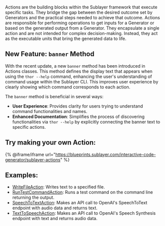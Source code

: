 Actions are the building blocks within the Sublayer framework that execute specific tasks. They bridge the gap between the desired outcome set by Generators and the practical steps needed to achieve that outcome. Actions are responsible for performing operations to get inputs for a Generator or based on the generated output from a Generator. They encapsulate a single action and are not intended for complex decision-making. Instead, they act as the executable units that bring the generated data to life.

## New Feature: `banner` Method

With the recent update, a new `banner` method has been introduced in Actions classes. This method defines the display text that appears when using the `thor --help` command, enhancing the user's understanding of command usage within the Sublayer CLI. This improves user experience by clearly showing which command corresponds to each action.

The `banner` method is beneficial in several ways:
- **User Experience**: Provides clarity for users trying to understand command functionalities and names.
- **Enhanced Documentation**: Simplifies the process of discovering functionalities via `thor --help` by explicitly connecting the banner text to specific actions.

## Try making your own Action:

{% @iframe/iframe url="https://blueprints.sublayer.com/interactive-code-generator/sublayer-actions" %}

## Examples:

- [WriteFileAction](https://github.com/sublayerapp/tddbot/blob/43297c5da9445bd6c8882d5e3876cff5fc6b2650/lib/tddbot/sublayer/actions/write_file_action.rb): Writes text to a specified file.
- [RunTestCommandAction](https://github.com/sublayerapp/tddbot/blob/43297c5da9445bd6c8882d5e3876cff5fc6b2650/lib/tddbot/sublayer/actions/run_test_command_action.rb): Runs a test command on the command line returning the output.
- [SpeechToTextAction](https://github.com/sublayerapp/rails_llm_voice_chat_example/blob/93300f268dde359b58c92a60db4b54d128d9d965/lib/sublayer/actions/speech_to_text_action.rb): Makes an API call to OpenAI's SpeechToText endpoint with audio data and returns text.
- [TextToSpeechAction](https://github.com/sublayerapp/rails_llm_voice_chat_example/blob/93300f268dde359b58c92a60db4b54d128d9d965/lib/sublayer/actions/text_to_speech_action.rb): Makes an API call to OpenAI's Speech Synthesis endpoint with text and returns audio data.